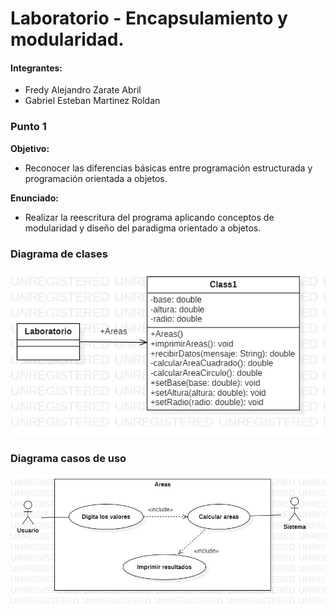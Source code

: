 # Laboratorio - Encapsulamiento y modularidad.
#### Integrantes:
- Fredy Alejandro Zarate Abril
- Gabriel Esteban Martinez Roldan
### Punto 1
**Objetivo:**
- Reconocer las diferencias básicas entre programación estructurada y programación orientada a objetos.

**Enunciado:**
- Realizar la reescritura del programa aplicando conceptos de modularidad y diseño del paradigma orientado a objetos.

### Diagrama de clases
![Diagrama de clases. Relación entre las clases Pacientes y SvPacientes. La primera encargada del manejo de datos y la segunda encargada de recibir, guardar los datos e imprimirlos en pantalla por medio de JSP](https://github.com/Tnorvy/laboratorio/blob/master/DiagramaClases.jpg)


### Diagrama casos de uso
![Diagrama de casos de uso. Interacción del usuario desde el menú a las opciones de registrar y mostrar datos, también está dispnible la opción de devolver a la pagina principal.](https://github.com/Tnorvy/laboratorio/blob/master/DiagramaUsos.jpg)
